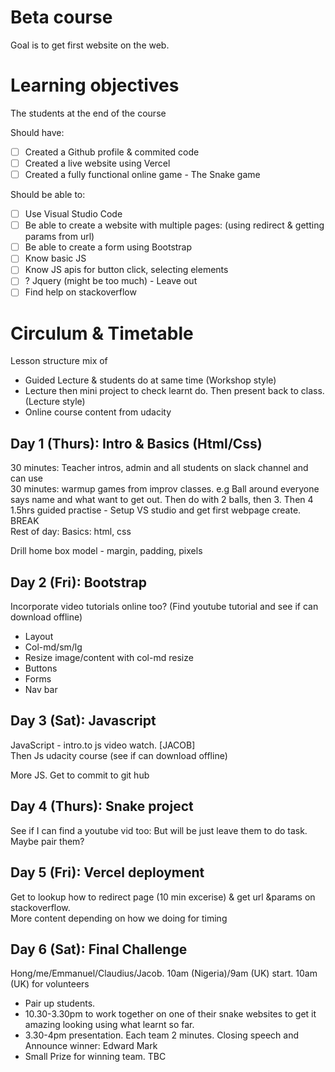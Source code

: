 # Beta course
Goal is to get first website on the web. 

# Learning objectives
The students at the end of the course

Should have:
- [ ] Created a Github profile & commited code
- [ ] Created a live website using Vercel
- [ ] Created a fully functional online game - The Snake game

Should be able to:
- [ ] Use Visual Studio Code
- [ ] Be able to create a website with multiple pages: (using redirect & getting params from url)
- [ ] Be able to create a form using Bootstrap
- [ ] Know basic JS
- [ ] Know JS apis for button click, selecting elements
- [ ] ? Jquery (might be too much) - Leave out
- [ ] Find help on stackoverflow

# Circulum & Timetable
Lesson structure mix of 
- Guided Lecture & students do at same time (Workshop style)
- Lecture then mini project to check learnt do. Then present back to class. (Lecture style)
- Online course content from udacity

## Day 1 (Thurs): Intro & Basics (Html/Css)
30 minutes: Teacher intros, admin and all students on slack channel and can use  
30 minutes: warmup games from improv classes. e.g Ball around everyone says name and what want to get out. Then do with 2 balls, then 3. Then 4  
1.5hrs guided practise - Setup VS studio and get first webpage create.  
BREAK  
Rest of day: Basics: html, css  

Drill home box model - margin, padding, pixels

## Day 2 (Fri): Bootstrap
Incorporate video tutorials online too? (Find youtube tutorial and see if can download offline)

- Layout
- Col-md/sm/lg
- Resize image/content with col-md resize
- Buttons
- Forms
- Nav bar

## Day 3 (Sat): Javascript
JavaScript - intro.to js video watch. [JACOB]  
Then Js udacity course (see if can download offline)  

More JS. Get to commit to git hub

## Day 4 (Thurs): Snake project
See if I can find a youtube vid too: But will be just leave them to do task. Maybe pair them?  

## Day 5 (Fri): Vercel deployment
Get to lookup how to redirect page (10 min excerise) & get url &params  on stackoverflow.  
More content depending on how we doing for timing  

## Day 6 (Sat): Final Challenge
Hong/me/Emmanuel/Claudius/Jacob. 10am (Nigeria)/9am (UK) start. 10am (UK) for volunteers  
- Pair up students.  
- 10.30-3.30pm to work together on one of their snake websites to get it amazing looking using what learnt so far.  
- 3.30-4pm presentation. Each team 2 minutes. Closing speech and Announce winner: Edward Mark  
- Small Prize for winning team. TBC  


